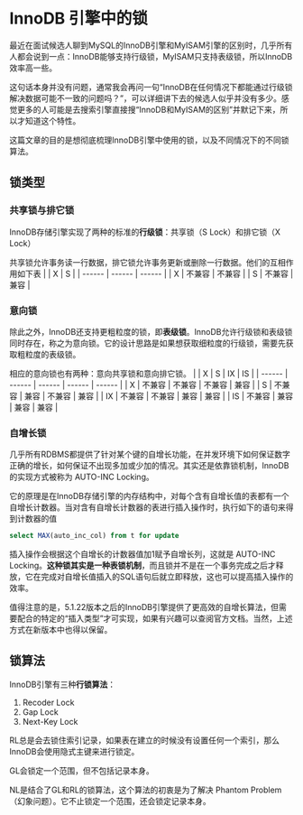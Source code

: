 # InnoDB 引擎中的锁
最近在面试候选人聊到MySQL的InnoDB引擎和MyISAM引擎的区别时，几乎所有人都会说到一点：InnoDB能够支持行级锁，MyISAM只支持表级锁，所以InnoDB效率高一些。

这句话本身并没有问题，通常我会再问一句“InnoDB在任何情况下都能通过行级锁解决数据可能不一致的问题吗？”，可以详细讲下去的候选人似乎并没有多少。感觉更多的人可能是去搜索引擎直接搜“InnoDB和MyISAM的区别”并默记下来，所以才知道这个特性。

这篇文章的目的是想彻底梳理InnoDB引擎中使用的锁，以及不同情况下的不同锁算法。

## 锁类型
### 共享锁与排它锁
InnoDB存储引擎实现了两种的标准的**行级锁**：共享锁（S Lock）和排它锁（X Lock）

共享锁允许事务读一行数据，排它锁允许事务更新或删除一行数据。他们的互相作用如下表
|  | X | S |
| ------ | ------ | ------ |
| X | 不兼容 | 不兼容 |
| S | 不兼容 | 兼容 |

### 意向锁
除此之外，InnoDB还支持更粗粒度的锁，即**表级锁**。InnoDB允许行级锁和表级锁同时存在，称之为意向锁。它的设计思路是如果想获取细粒度的行级锁，需要先获取粗粒度的表级锁。

相应的意向锁也有两种：意向共享锁和意向排它锁。
|  | X | S | IX | IS |
| ------ | ------ | ------ | ------ | ------ |
| X | 不兼容 | 不兼容 | 不兼容 | 兼容 |
| S | 不兼容 | 兼容 | 不兼容 | 兼容 |
| IX | 不兼容 | 不兼容 | 兼容 | 兼容 |
| IS | 不兼容 | 兼容 | 兼容 | 兼容 |

### 自增长锁
几乎所有RDBMS都提供了针对某个键的自增长功能，在并发环境下如何保证数字正确的增长，如何保证不出现多加或少加的情况。其实还是依靠锁机制，InnoDB的实现方式被称为 AUTO-INC Locking。

它的原理是在InnoDB存储引擎的内存结构中，对每个含有自增长值的表都有一个自增长计数器。当对含有自增长计数器的表进行插入操作时，执行如下的语句来得到计数器的值
```sql
select MAX(auto_inc_col) from t for update
```
插入操作会根据这个自增长的计数器值加1赋予自增长列，这就是 AUTO-INC Locking。**这种锁其实是一种表锁机制**，而且锁并不是在一个事务完成之后才释放，它在完成对自增长值插入的SQL语句后就立即释放，这也可以提高插入操作的效率。

值得注意的是，5.1.22版本之后的InnoDB引擎提供了更高效的自增长算法，但需要配合的特定的“插入类型”才可实现，如果有兴趣可以查阅官方文档。当然，上述方式在新版本中也得以保留。

## 锁算法
InnoDB引擎有三种**行锁算法**：

1. Recoder Lock
2. Gap Lock
3. Next-Key Lock

RL总是会去锁住索引记录，如果表在建立的时候没有设置任何一个索引，那么InnoDB会使用隐式主键来进行锁定。

GL会锁定一个范围，但不包括记录本身。

NL是结合了GL和RL的锁算法，这个算法的初衷是为了解决 Phantom Problem（幻象问题）。它不止锁定一个范围，还会锁定记录本身。